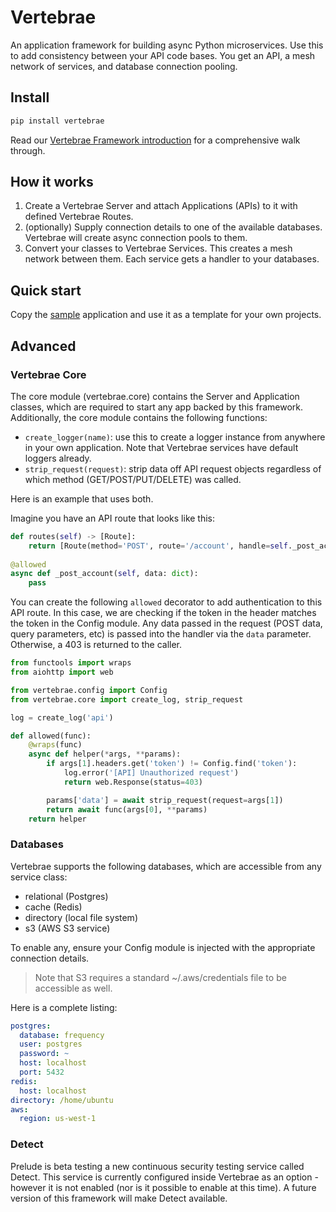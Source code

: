 # Vertebrae

An application framework for building async Python microservices. Use this to add consistency between your API code bases.
You get an API, a mesh network of services, and database connection pooling.

## Install

```bash
pip install vertebrae
```

Read our [Vertebrae Framework introduction](https://feed.prelude.org/p/vertebrae) for a comprehensive walk through.

## How it works

1. Create a Vertebrae Server and attach Applications (APIs) to it with defined Vertebrae Routes.
2. (optionally) Supply connection details to one of the available databases. Vertebrae will create async connection pools to them.
3. Convert your classes to Vertebrae Services. This creates a mesh network between them. Each service gets a handler to your databases.

## Quick start

Copy the [sample](sample) application and use it as a template for your own projects.

## Advanced

### Vertebrae Core

The core module (vertebrae.core) contains the Server and Application classes, which are required to start any app
backed by this framework. Additionally, the core module contains the following functions:

- ```create_logger(name)```: use this to create a logger instance from anywhere in your own application. Note that Vertebrae services have default loggers already.
- ```strip_request(request)```: strip data off API request objects regardless of which method (GET/POST/PUT/DELETE) was called.

Here is an example that uses both. 

Imagine you have an API route that looks like this:

```python
def routes(self) -> [Route]:
    return [Route(method='POST', route='/account', handle=self._post_account)]
        
@allowed
async def _post_account(self, data: dict):
    pass
```

You can create the following ```allowed``` decorator to add authentication to this API route. In this case, we are checking if the token in the header 
matches the token in the Config module. Any data passed in the request (POST data, query parameters, etc) is passed into the handler via the ```data``` parameter. Otherwise, a 403 is returned to the caller.

```python
from functools import wraps
from aiohttp import web

from vertebrae.config import Config
from vertebrae.core import create_log, strip_request

log = create_log('api')

def allowed(func):
    @wraps(func)
    async def helper(*args, **params):
        if args[1].headers.get('token') != Config.find('token'):
            log.error('[API] Unauthorized request')
            return web.Response(status=403)

        params['data'] = await strip_request(request=args[1])
        return await func(args[0], **params)
    return helper
```

### Databases

Vertebrae supports the following databases, which are accessible from any service class:

- relational (Postgres)
- cache (Redis)
- directory (local file system)
- s3 (AWS S3 service)

To enable any, ensure your Config module is injected with the appropriate connection details. 

> Note that S3 requires a standard ~/.aws/credentials file to be accessible as well. 

Here is a complete listing:

```yaml
postgres:
  database: frequency
  user: postgres
  password: ~
  host: localhost
  port: 5432
redis:
  host: localhost
directory: /home/ubuntu
aws:
  region: us-west-1
```

### Detect 

Prelude is beta testing a new continuous security testing service called Detect. This service is currently configured
inside Vertebrae as an option - however it is not enabled (nor is it possible to enable at this time). A future version
of this framework will make Detect available.
